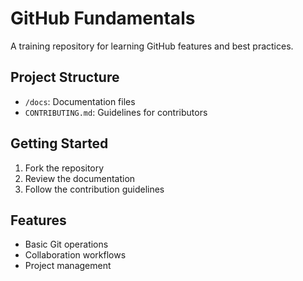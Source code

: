 # GitHub Fundamentals

A training repository for learning GitHub features and best practices.

## Project Structure
- `/docs`: Documentation files
- `CONTRIBUTING.md`: Guidelines for contributors

## Getting Started
1. Fork the repository
2. Review the documentation
3. Follow the contribution guidelines

## Features
- Basic Git operations
- Collaboration workflows
- Project management
